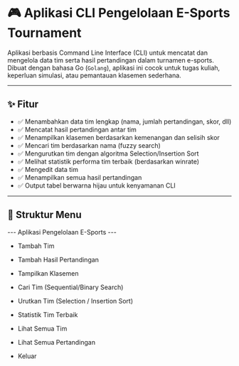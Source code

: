 # 🎮 Aplikasi CLI Pengelolaan E-Sports Tournament

Aplikasi berbasis Command Line Interface (CLI) untuk mencatat dan mengelola data tim serta hasil pertandingan dalam turnamen e-sports. Dibuat dengan bahasa Go (`Golang`), aplikasi ini cocok untuk tugas kuliah, keperluan simulasi, atau pemantauan klasemen sederhana.

---

## ✨ Fitur

- ✅ Menambahkan data tim lengkap (nama, jumlah pertandingan, skor, dll)
- ✅ Mencatat hasil pertandingan antar tim
- ✅ Menampilkan klasemen berdasarkan kemenangan dan selisih skor
- ✅ Mencari tim berdasarkan nama (fuzzy search)
- ✅ Mengurutkan tim dengan algoritma Selection/Insertion Sort
- ✅ Melihat statistik performa tim terbaik (berdasarkan winrate)
- ✅ Mengedit data tim
- ✅ Menampilkan semua hasil pertandingan
- ✅ Output tabel berwarna hijau untuk kenyamanan CLI

---

## 🧠 Struktur Menu

--- Aplikasi Pengelolaan E-Sports ---

- Tambah Tim

- Tambah Hasil Pertandingan

- Tampilkan Klasemen

- Cari Tim (Sequential/Binary Search)

- Urutkan Tim (Selection / Insertion Sort)

- Statistik Tim Terbaik

- Lihat Semua Tim

- Lihat Semua Pertandingan

- Keluar